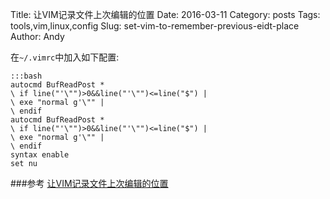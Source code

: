 Title: 让VIM记录文件上次编辑的位置
Date: 2016-03-11
Category: posts
Tags: tools,vim,linux,config
Slug: set-vim-to-remember-previous-eidt-place
Author: Andy

在`~/.vimrc`中加入如下配置:

    :::bash
    autocmd BufReadPost *
    \ if line("'\"")>0&&line("'\"")<=line("$") |
    \ exe "normal g'\"" |
    \ endif
    autocmd BufReadPost *
    \ if line("'\"")>0&&line("'\"")<=line("$") |
    \ exe "normal g'\"" |
    \ endif
    syntax enable
    set nu
    
###参考
[让VIM记录文件上次编辑的位置](http://www.2cto.com/os/201311/255061.html)

